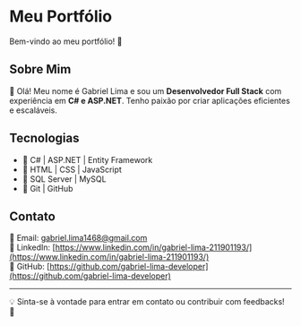 # Meu Portfólio

Bem-vindo ao meu portfólio! 🚀

## Sobre Mim
👋 Olá! Meu nome é Gabriel Lima e sou um **Desenvolvedor Full Stack** com experiência em **C# e ASP.NET**. Tenho paixão por criar aplicações eficientes e escaláveis.

## Tecnologias
- 🔹 C# | ASP.NET | Entity Framework
- 🔹 HTML | CSS | JavaScript
- 🔹 SQL Server | MySQL
- 🔹 Git | GitHub

<!--## Projetos
Aqui estão alguns dos meus principais projetos:

### 📌 [Projeto 1 - Nome do Projeto](https://github.com/seuusuario/projeto1)
- 🔹 **Descrição:** Breve explicação sobre o projeto.
- 🔹 **Tecnologias:** C#, ASP.NET, SQL Server

### 📌 [Projeto 2 - Nome do Projeto](https://github.com/seuusuario/projeto2)
- 🔹 **Descrição:** Outro projeto interessante.
- 🔹 **Tecnologias:** HTML, CSS, JavaScript

## Como Acessar Meu Portfólio
Você pode visualizar meu portfólio online em:  
🔗 **[seu-username.github.io](https://seu-username.github.io/)**
-->

## Contato
📩 Email: [gabriel.lima1468@gmail.com](mailto:gabriel.lima1468@gmail.com)  
🔗 LinkedIn: [https://www.linkedin.com/in/gabriel-lima-211901193/](https://www.linkedin.com/in/gabriel-lima-211901193/)  
🐙 GitHub: [https://github.com/gabriel-lima-developer](https://github.com/gabriel-lima-developer)

---
💡 Sinta-se à vontade para entrar em contato ou contribuir com feedbacks! 🚀
